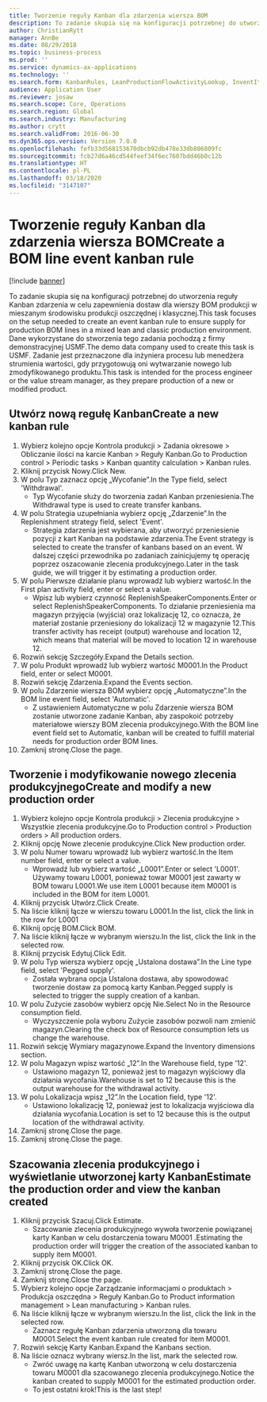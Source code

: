 ```yaml
---
title: Tworzenie reguły Kanban dla zdarzenia wiersza BOM
description: To zadanie skupia się na konfiguracji potrzebnej do utworzenia reguły Kanban zdarzenia w celu zapewnienia dostaw dla wierszy BOM produkcji w mieszanym środowisku produkcji oszczędnej i klasycznej.
author: ChristianRytt
manager: AnnBe
ms.date: 08/29/2018
ms.topic: business-process
ms.prod: ''
ms.service: dynamics-ax-applications
ms.technology: ''
ms.search.form: KanbanRules, LeanProductionFlowActivityLookup, InventItemIdLookupSimple, ProdTableListPage, ProdTableCreate, InventItemIdLookupPurchase, ProdTable, ProdBOM, ProdParmCostEstimation
audience: Application User
ms.reviewer: josaw
ms.search.scope: Core, Operations
ms.search.region: Global
ms.search.industry: Manufacturing
ms.author: crytt
ms.search.validFrom: 2016-06-30
ms.dyn365.ops.version: Version 7.0.0
ms.openlocfilehash: fefb33d568153670dbcb92db478e33db806809fc
ms.sourcegitcommit: fcb27d6a46cd544feef34f6ec7607bdd46b0c12b
ms.translationtype: HT
ms.contentlocale: pl-PL
ms.lasthandoff: 03/18/2020
ms.locfileid: "3147107"
---
```

# <a name="create-a-bom-line-event-kanban-rule"></a><span data-ttu-id="3dc18-103">Tworzenie reguły Kanban dla zdarzenia wiersza BOM</span><span class="sxs-lookup"><span data-stu-id="3dc18-103">Create a BOM line event kanban rule</span></span>

[!include [banner](../../includes/banner.md)]

<span data-ttu-id="3dc18-104">To zadanie skupia się na konfiguracji potrzebnej do utworzenia reguły Kanban zdarzenia w celu zapewnienia dostaw dla wierszy BOM produkcji w mieszanym środowisku produkcji oszczędnej i klasycznej.</span><span class="sxs-lookup"><span data-stu-id="3dc18-104">This task focuses on the setup needed to create an event kanban rule to ensure supply for production BOM lines in a mixed lean and classic production environment.</span></span> <span data-ttu-id="3dc18-105">Dane wykorzystane do stworzenia tego zadania pochodzą z firmy demonstracyjnej USMF.</span><span class="sxs-lookup"><span data-stu-id="3dc18-105">The demo data company used to create this task is USMF.</span></span> <span data-ttu-id="3dc18-106">Zadanie jest przeznaczone dla inżyniera procesu lub menedżera strumienia wartości, gdy przygotowują oni wytwarzanie nowego lub zmodyfikowanego produktu.</span><span class="sxs-lookup"><span data-stu-id="3dc18-106">This task is intended for the process engineer or the value stream manager, as they prepare production of a new or modified product.</span></span>


## <a name="create-a-new-kanban-rule"></a><span data-ttu-id="3dc18-107">Utwórz nową regułę Kanban</span><span class="sxs-lookup"><span data-stu-id="3dc18-107">Create a new kanban rule</span></span>
1. <span data-ttu-id="3dc18-108">Wybierz kolejno opcje Kontrola produkcji > Zadania okresowe > Obliczanie ilości na karcie Kanban > Reguły Kanban.</span><span class="sxs-lookup"><span data-stu-id="3dc18-108">Go to Production control > Periodic tasks > Kanban quantity calculation > Kanban rules.</span></span>
2. <span data-ttu-id="3dc18-109">Kliknij przycisk Nowy.</span><span class="sxs-lookup"><span data-stu-id="3dc18-109">Click New.</span></span>
3. <span data-ttu-id="3dc18-110">W polu Typ zaznacz opcję „Wycofanie”.</span><span class="sxs-lookup"><span data-stu-id="3dc18-110">In the Type field, select 'Withdrawal'.</span></span>
    * <span data-ttu-id="3dc18-111">Typ Wycofanie służy do tworzenia zadań Kanban przeniesienia.</span><span class="sxs-lookup"><span data-stu-id="3dc18-111">The Withdrawal type is used to create transfer kanbans.</span></span>  
4. <span data-ttu-id="3dc18-112">W polu Strategia uzupełniania wybierz opcję „Zdarzenie”.</span><span class="sxs-lookup"><span data-stu-id="3dc18-112">In the Replenishment strategy field, select 'Event'.</span></span>
    * <span data-ttu-id="3dc18-113">Strategia zdarzenia jest wybierana, aby utworzyć przeniesienie pozycji z kart Kanban na podstawie zdarzenia.</span><span class="sxs-lookup"><span data-stu-id="3dc18-113">The Event strategy is selected to create the transfer of kanbans based on an event.</span></span> <span data-ttu-id="3dc18-114">W dalszej części przewodnika po zadaniach zainicjujemy tę operację poprzez oszacowanie zlecenia produkcyjnego.</span><span class="sxs-lookup"><span data-stu-id="3dc18-114">Later in the task guide, we will trigger it by estimating a production order.</span></span>  
5. <span data-ttu-id="3dc18-115">W polu Pierwsze działanie planu wprowadź lub wybierz wartość.</span><span class="sxs-lookup"><span data-stu-id="3dc18-115">In the First plan activity field, enter or select a value.</span></span>
    * <span data-ttu-id="3dc18-116">Wpisz lub wybierz czynność ReplenishSpeakerComponents.</span><span class="sxs-lookup"><span data-stu-id="3dc18-116">Enter or select ReplenishSpeakerComponents.</span></span> <span data-ttu-id="3dc18-117">To działanie przeniesienia ma magazyn przyjęcia (wyjścia) oraz lokalizację 12, co oznacza, że materiał zostanie przeniesiony do lokalizacji 12 w magazynie 12.</span><span class="sxs-lookup"><span data-stu-id="3dc18-117">This transfer activity has receipt (output) warehouse and location 12, which means that material will be moved to location 12 in warehouse 12.</span></span>  
6. <span data-ttu-id="3dc18-118">Rozwiń sekcję Szczegóły.</span><span class="sxs-lookup"><span data-stu-id="3dc18-118">Expand the Details section.</span></span>
7. <span data-ttu-id="3dc18-119">W polu Produkt wprowadź lub wybierz wartość M0001.</span><span class="sxs-lookup"><span data-stu-id="3dc18-119">In the Product field, enter or select M0001.</span></span>
8. <span data-ttu-id="3dc18-120">Rozwiń sekcję Zdarzenia.</span><span class="sxs-lookup"><span data-stu-id="3dc18-120">Expand the Events section.</span></span>
9. <span data-ttu-id="3dc18-121">W polu Zdarzenie wiersza BOM wybierz opcję „Automatyczne”.</span><span class="sxs-lookup"><span data-stu-id="3dc18-121">In the BOM line event field, select 'Automatic'.</span></span>
    * <span data-ttu-id="3dc18-122">Z ustawieniem Automatyczne w polu Zdarzenie wiersza BOM zostanie utworzone zadanie Kanban, aby zaspokoić potrzeby materiałowe wierszy BOM zlecenia produkcyjnego.</span><span class="sxs-lookup"><span data-stu-id="3dc18-122">With the BOM line event field set to Automatic, kanban will be created to fulfill material needs for production order BOM lines.</span></span>  
10. <span data-ttu-id="3dc18-123">Zamknij stronę.</span><span class="sxs-lookup"><span data-stu-id="3dc18-123">Close the page.</span></span>

## <a name="create-and-modify-a-new-production-order"></a><span data-ttu-id="3dc18-124">Tworzenie i modyfikowanie nowego zlecenia produkcyjnego</span><span class="sxs-lookup"><span data-stu-id="3dc18-124">Create and modify a new production order</span></span>
1. <span data-ttu-id="3dc18-125">Wybierz kolejno opcje Kontrola produkcji > Zlecenia produkcyjne > Wszystkie zlecenia produkcyjne.</span><span class="sxs-lookup"><span data-stu-id="3dc18-125">Go to Production control > Production orders > All production orders.</span></span>
2. <span data-ttu-id="3dc18-126">Kliknij opcję Nowe zlecenie produkcyjne.</span><span class="sxs-lookup"><span data-stu-id="3dc18-126">Click New production order.</span></span>
3. <span data-ttu-id="3dc18-127">W polu Numer towaru wprowadź lub wybierz wartość.</span><span class="sxs-lookup"><span data-stu-id="3dc18-127">In the Item number field, enter or select a value.</span></span>
    * <span data-ttu-id="3dc18-128">Wprowadź lub wybierz wartość „L0001”.</span><span class="sxs-lookup"><span data-stu-id="3dc18-128">Enter or select 'L0001'.</span></span> <span data-ttu-id="3dc18-129">Używamy towaru L0001, ponieważ towar M0001 jest zawarty w BOM towaru L0001.</span><span class="sxs-lookup"><span data-stu-id="3dc18-129">We use item L0001 because item M0001 is included in the BOM for item L0001.</span></span>  
4. <span data-ttu-id="3dc18-130">Kliknij przycisk Utwórz.</span><span class="sxs-lookup"><span data-stu-id="3dc18-130">Click Create.</span></span>
5. <span data-ttu-id="3dc18-131">Na liście kliknij łącze w wierszu towaru L0001.</span><span class="sxs-lookup"><span data-stu-id="3dc18-131">In the list, click the link in the row for L0001</span></span>
6. <span data-ttu-id="3dc18-132">Kliknij opcję BOM.</span><span class="sxs-lookup"><span data-stu-id="3dc18-132">Click BOM.</span></span>
7. <span data-ttu-id="3dc18-133">Na liście kliknij łącze w wybranym wierszu.</span><span class="sxs-lookup"><span data-stu-id="3dc18-133">In the list, click the link in the selected row.</span></span>
8. <span data-ttu-id="3dc18-134">Kliknij przycisk Edytuj.</span><span class="sxs-lookup"><span data-stu-id="3dc18-134">Click Edit.</span></span>
9. <span data-ttu-id="3dc18-135">W polu Typ wiersza wybierz opcję „Ustalona dostawa”.</span><span class="sxs-lookup"><span data-stu-id="3dc18-135">In the Line type field, select 'Pegged supply'.</span></span>
    * <span data-ttu-id="3dc18-136">Została wybrana opcja Ustalona dostawa, aby spowodować tworzenie dostaw za pomocą karty Kanban.</span><span class="sxs-lookup"><span data-stu-id="3dc18-136">Pegged supply is selected to trigger the supply creation of a kanban.</span></span>  
10. <span data-ttu-id="3dc18-137">W polu Zużycie zasobów wybierz opcję Nie.</span><span class="sxs-lookup"><span data-stu-id="3dc18-137">Select No in the Resource consumption field.</span></span>
    * <span data-ttu-id="3dc18-138">Wyczyszczenie pola wyboru Zużycie zasobów pozwoli nam zmienić magazyn.</span><span class="sxs-lookup"><span data-stu-id="3dc18-138">Clearing the check box of Resource consumption lets us change the warehouse.</span></span>  
11. <span data-ttu-id="3dc18-139">Rozwiń sekcję Wymiary magazynowe.</span><span class="sxs-lookup"><span data-stu-id="3dc18-139">Expand the Inventory dimensions section.</span></span>
12. <span data-ttu-id="3dc18-140">W polu Magazyn wpisz wartość „12”.</span><span class="sxs-lookup"><span data-stu-id="3dc18-140">In the Warehouse field, type '12'.</span></span>
    * <span data-ttu-id="3dc18-141">Ustawiono magazyn 12, ponieważ jest to magazyn wyjściowy dla działania wycofania.</span><span class="sxs-lookup"><span data-stu-id="3dc18-141">Warehouse is set to 12 because this is the output warehouse for the withdrawal activity.</span></span>  
13. <span data-ttu-id="3dc18-142">W polu Lokalizacja wpisz „12”.</span><span class="sxs-lookup"><span data-stu-id="3dc18-142">In the Location field, type '12'.</span></span>
    * <span data-ttu-id="3dc18-143">Ustawiono lokalizację 12, ponieważ jest to lokalizacja wyjściowa dla działania wycofania.</span><span class="sxs-lookup"><span data-stu-id="3dc18-143">Location is set to 12 because this is the output location of the withdrawal activity.</span></span>  
14. <span data-ttu-id="3dc18-144">Zamknij stronę.</span><span class="sxs-lookup"><span data-stu-id="3dc18-144">Close the page.</span></span>
15. <span data-ttu-id="3dc18-145">Zamknij stronę.</span><span class="sxs-lookup"><span data-stu-id="3dc18-145">Close the page.</span></span>

## <a name="estimate-the-production-order-and-view-the-kanban-created"></a><span data-ttu-id="3dc18-146">Szacowania zlecenia produkcyjnego i wyświetlanie utworzonej karty Kanban</span><span class="sxs-lookup"><span data-stu-id="3dc18-146">Estimate the production order and view the kanban created</span></span>
1. <span data-ttu-id="3dc18-147">Kliknij przycisk Szacuj.</span><span class="sxs-lookup"><span data-stu-id="3dc18-147">Click Estimate.</span></span>
    * <span data-ttu-id="3dc18-148">Szacowanie zlecenia produkcyjnego wywoła tworzenie powiązanej karty Kanban w celu dostarczenia towaru M0001 .</span><span class="sxs-lookup"><span data-stu-id="3dc18-148">Estimating the production order will trigger the creation of the associated kanban to supply item M0001.</span></span>  
2. <span data-ttu-id="3dc18-149">Kliknij przycisk OK.</span><span class="sxs-lookup"><span data-stu-id="3dc18-149">Click OK.</span></span>
3. <span data-ttu-id="3dc18-150">Zamknij stronę.</span><span class="sxs-lookup"><span data-stu-id="3dc18-150">Close the page.</span></span>
4. <span data-ttu-id="3dc18-151">Zamknij stronę.</span><span class="sxs-lookup"><span data-stu-id="3dc18-151">Close the page.</span></span>
5. <span data-ttu-id="3dc18-152">Wybierz kolejno opcje Zarządzanie informacjami o produktach > Produkcja oszczędna > Reguły Kanban.</span><span class="sxs-lookup"><span data-stu-id="3dc18-152">Go to Product information management > Lean manufacturing > Kanban rules.</span></span>
6. <span data-ttu-id="3dc18-153">Na liście kliknij łącze w wybranym wierszu.</span><span class="sxs-lookup"><span data-stu-id="3dc18-153">In the list, click the link in the selected row.</span></span>
    * <span data-ttu-id="3dc18-154">Zaznacz regułę Kanban zdarzenia utworzoną dla towaru M0001.</span><span class="sxs-lookup"><span data-stu-id="3dc18-154">Select the event kanban rule created for item M0001.</span></span>  
7. <span data-ttu-id="3dc18-155">Rozwiń sekcję Karty Kanban.</span><span class="sxs-lookup"><span data-stu-id="3dc18-155">Expand the Kanbans section.</span></span>
8. <span data-ttu-id="3dc18-156">Na liście oznacz wybrany wiersz.</span><span class="sxs-lookup"><span data-stu-id="3dc18-156">In the list, mark the selected row.</span></span>
    * <span data-ttu-id="3dc18-157">Zwróć uwagę na kartę Kanban utworzoną w celu dostarczenia towaru M0001 dla szacowanego zlecenia produkcyjnego.</span><span class="sxs-lookup"><span data-stu-id="3dc18-157">Notice the kanban created to supply M0001 for the estimated production order.</span></span>  
    * <span data-ttu-id="3dc18-158">To jest ostatni krok!</span><span class="sxs-lookup"><span data-stu-id="3dc18-158">This is the last step!</span></span>  

